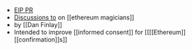 - [EIP PR](https://github.com/ethereum/EIPs/pull/5163)
- [Discussions to](https://ethereum-magicians.org/t/eip-rich-site-proposed-contract-metadata/9635/1) on [[ethereum magicians]]
- by [[Dan Finlay]]
- Intended to improve [[informed consent]] for [[[[Ethereum]] [[confirmation]]s]]
